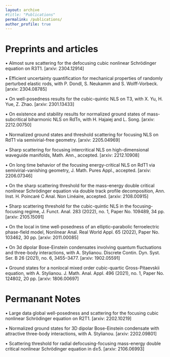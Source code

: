 ```yaml
---
layout: archive
#title: "Publications"
permalink: /publications/
author_profile: true
---
```


Preprints and articles
===================

$\bullet$ Almost sure scattering for the defocusing cubic nonlinear Schrödinger equation on R3T1. [arxiv: 2304.12914]

$\bullet$ Efficient uncertainty quantification for mechanical properties of randomly perturbed elastic rods, with P. Dondl, S. Neukamm and S. Wolff-Vorbeck. [arxiv: 2304.08785]

$\bullet$ On well-posedness results for the cubic-quintic NLS on T3, with X. Yu, H. Yue, Z. Zhao. [arxiv: 2301.13433]

$\bullet$ On existence and stability results for normalized ground states of mass-subcritical biharmonic NLS on RdTn, with H. Hajaiej and L. Song. [arxiv: 2212.00750]

$\bullet$ Normalized ground states and threshold scattering for focusing NLS on RdT1 via semivirial-free geometry. [arxiv: 2205.04969]

$\bullet$ Sharp scattering for focusing intercritical NLS on high-dimensional waveguide manifolds, Math. Ann., accepted. [arxiv: 2212.10908]

$\bullet$ On long time behavior of the focusing energy-critical NLS on RdT1 via semivirial-vanishing geometry,  J. Math. Pures Appl., accepted. [arxiv: 2206.07346]

$\bullet$ On the sharp scattering threshold for the mass–energy double critical nonlinear Schrödinger equation via double track profile decomposition, Ann. Inst. H. Poincaré C Anal. Non Linéaire, accepted. [arxiv: 2108.00915]

$\bullet$ Sharp scattering threshold for the cubic-quintic NLS in the focusing-focusing regime, J. Funct. Anal. 283 (2022), no. 1, Paper No. 109489, 34 pp. [arxiv: 2105.15091]

$\bullet$ On the local in time well-posedness of an elliptic–parabolic ferroelectric phase-field model, Nonlinear Anal. Real World Appl. 65 (2022), Paper No. 103462, 30 pp. [arxiv: 2011.00085]

$\bullet$ On 3d dipolar Bose-Einstein condensates involving quantum fluctuations and three-body interactions, with A. Stylianou. Discrete Contin. Dyn. Syst. Ser. B 26 (2021), no. 6, 3455–3477. [arxiv: 1902.05591]

$\bullet$ Ground states for a nonlocal mixed order cubic-quartic Gross-Pitaevskii equation, with A. Stylianou. J. Math. Anal. Appl. 496 (2021), no. 1, Paper No. 124802, 20 pp. [arxiv: 1806.00697]

Permanant Notes
==================

$\bullet$ Large data global well-posedness and scattering for the focusing cubic nonlinear Schrödinger equation on R2T1. [arxiv: 2202.10219]

$\bullet$ Normalized ground states for 3D dipolar Bose-Einstein condensate with attractive three-body interactions, with A. Stylianou. [arxiv: 2202.09801]

$\bullet$ Scattering threshold for radial defocusing-focusing mass-energy double critical nonlinear Schrödinger equation in d≥5. [arxiv: 2106.06993]
